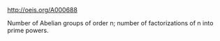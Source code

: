 http://oeis.org/A000688

Number of Abelian groups of order n; number of factorizations of n into prime powers.
